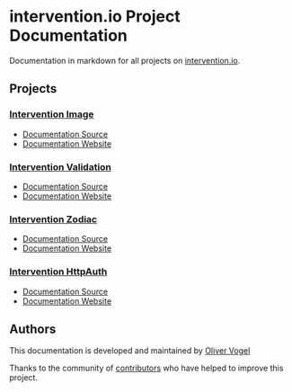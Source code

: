 # intervention.io Project Documentation

Documentation in markdown for all projects on [intervention.io](https://intervention.io).

## Projects

### [Intervention Image](https://github.com/Intervention/image)

- [Documentation Source](/image)
- [Documentation Website](https://image.intervention.io/)

### [Intervention Validation](https://github.com/Intervention/validation)

- [Documentation Source](/validation)
- [Documentation Website](https://validation.intervention.io/)

### [Intervention Zodiac](https://github.com/Intervention/zodiac)

- [Documentation Source](/zodiac)
- [Documentation Website](https://zodiac.intervention.io/)

### [Intervention HttpAuth](https://github.com/Intervention/httpauth)

- [Documentation Source](/httpauth)
- [Documentation Website](https://httpauth.intervention.io/)

## Authors

This documentation is developed and maintained by [Oliver Vogel](https://intervention.io)

Thanks to the community of [contributors](https://github.com/Intervention/docs/graphs/contributors) who have helped to improve this project.
